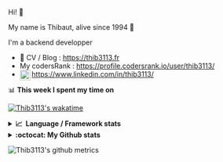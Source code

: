 Hi! 👋

My name is Thibaut, alive since 1994 🍷

I'm a backend developper

-   📝 CV / Blog : https://thib3113.fr
-   My codersRank : https://profile.codersrank.io/user/thib3113/
-   <a href="https://www.linkedin.com/in/thib3113/"><img align="left" alt="Thib3113's Linkedin" width="21px" src="https://img.icons8.com/color/48/linkedin.png" /></a> https://www.linkedin.com/in/thib3113/

📊 **This week I spent my time on**

[![Thib3113's wakatime](https://github-readme-stats.vercel.app/api/wakatime?username=thib3113&layout=default&theme=dracula&langs_count=6&hide_title=true&hide_border=true)](https://wakatime.com/@thib3113)

<details>
  <summary><b>📈&nbsp;&nbsp;Language&nbsp;/&nbsp;Framework stats</b></summary>
  <br/>  
  <a href='https://profile.codersrank.io/user/thib3113/'>
  <img src='http://cr-skills-chart-widget.azurewebsites.net/api/api?username=thib3113&padding=30&skills=php,batchfile,javascript,less,mysql,reactjs,scss,shell,typescript,vue'>
  </a>
</details>

<details>
  <summary><b>:octocat: My Github stats</b></summary>
  <br/>  
  
  <img src="https://github-readme-stats.vercel.app/api?username=thib3113&theme=dracula&show_icons=true&" alt="Thib3113's GitHub stats" />

<!--START_SECTION:activity-->

1. ❗ Opened issue [#338](https://github.com/icebob/fastest-validator/issues/338) in [icebob/fastest-validator](https://github.com/icebob/fastest-validator)
2. 💪 Opened PR [#336](https://github.com/moleculerjs/moleculer-web/pull/336) in [moleculerjs/moleculer-web](https://github.com/moleculerjs/moleculer-web)
3. 🗣 Commented on [#370](https://github.com/moleculerjs/moleculer-db/pull/370#issuecomment-1738002403) in [moleculerjs/moleculer-db](https://github.com/moleculerjs/moleculer-db)
4. 🗣 Commented on [#354](https://github.com/moleculerjs/moleculer-db/pull/354#issuecomment-1736881443) in [moleculerjs/moleculer-db](https://github.com/moleculerjs/moleculer-db)
5. 🗣 Commented on [#354](https://github.com/moleculerjs/moleculer-db/pull/354#issuecomment-1735962872) in [moleculerjs/moleculer-db](https://github.com/moleculerjs/moleculer-db)
 <!--END_SECTION:activity-->

</details>

![Thib3113's github metrics](https://gist.githubusercontent.com/thib3113/83a96e16f8bca103f1b0e376186c66ec/raw/github-metrics.svg)
